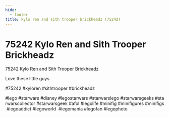 ```yaml
---
hide:
  - footer
title: kylo ren and sith trooper brickheadz (75242)
---
```


# 75242 Kylo Ren and Sith Trooper Brickheadz

75242 Kylo Ren and Sith Trooper Brickheadz

Love these little guys

#75242 #kyloren #sithtrooper #brickheadz

#lego #starwars #disney #legostarwars #starwarslego #starwarsgeeks #starwarscollector #starwarsgeek #afol #legolife #minifig #minifigures #minifigs #legoaddict #legoworld  #legomania #legofan #legophoto 

